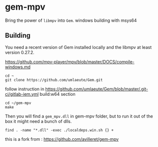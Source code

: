 # gem-mpv

Bring the power of `libmpv` into `Gem`.
windows building with msys64

## Building

You need a recent version of Gem installed locally and the libmpv at least version 0.27.2.

https://github.com/mpv-player/mpv/blob/master/DOCS/compile-windows.md

    cd ~
    git clone https://github.com/umlaeute/Gem.git
    
follow instruction in https://github.com/umlaeute/Gem/blob/master/.git-ci/gitlab-iem.yml 
build:w64 section

    cd ~/gem-mpv
    make

Then you will find a `gem_mpv.dll` in gem-mpv folder, but to run it out of the box it might need a bunch of dlls.

    find . -name "*.dll" -exec ./localdeps.win.sh {} +

this is a fork from : https://github.com/avilleret/gem-mpv

